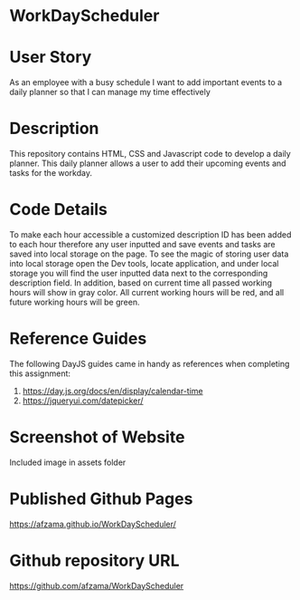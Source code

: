 # WorkDayScheduler

# User Story
As an employee with a busy schedule I want to add important events to a daily planner so that I can manage my time effectively

# Description
This repository contains HTML, CSS and Javascript code to develop a daily planner. This daily planner allows a user to add their upcoming events and tasks for the workday.

# Code Details
To make each hour accessible a customized description ID has been added to each hour therefore any user inputted and save events and tasks are saved into local storage on the page. To see the magic of storing user data into local storage open the Dev tools, locate application, and under local storage you will find the user inputted data next to the corresponding description field.
In addition, based on current time all passed working hours will show in gray color. All current working hours will be red, and all future working hours will be green.

# Reference Guides
The following DayJS guides came in handy as references when completing this assignment:
1. https://day.js.org/docs/en/display/calendar-time
2. https://jqueryui.com/datepicker/

# Screenshot of Website
Included image in assets folder

# Published Github Pages
https://afzama.github.io/WorkDayScheduler/

# Github repository URL
https://github.com/afzama/WorkDayScheduler 